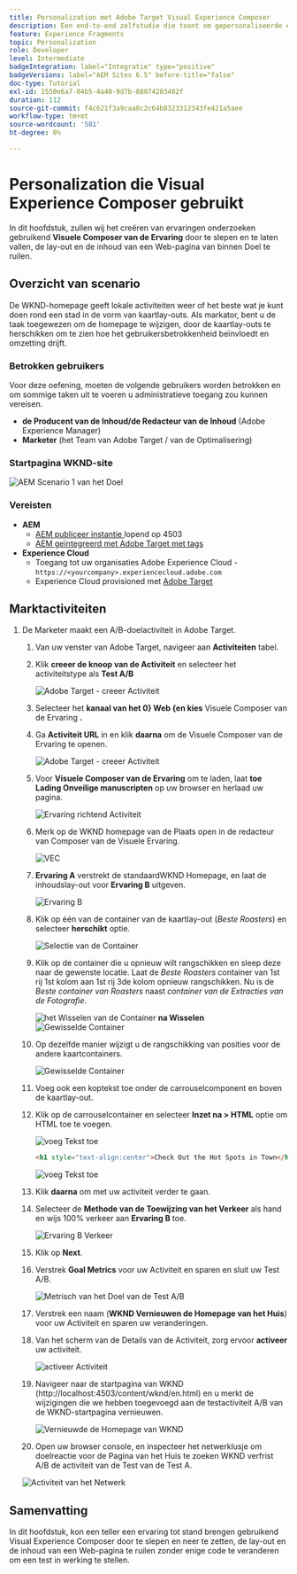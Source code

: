 ```yaml
---
title: Personalization met Adobe Target Visual Experience Composer
description: Een end-to-end zelfstudie die toont om gepersonaliseerde ervaring tot stand te brengen en te leveren gebruikend Adobe Target Visual Experience Composer (VEC).
feature: Experience Fragments
topic: Personalization
role: Developer
level: Intermediate
badgeIntegration: label="Integratie" type="positive"
badgeVersions: label="AEM Sites 6.5" before-title="false"
doc-type: Tutorial
exl-id: 1550e6a7-04b5-4a40-9d7b-88074283402f
duration: 112
source-git-commit: f4c621f3a9caa8c2c64b8323312343fe421a5aee
workflow-type: tm+mt
source-wordcount: '581'
ht-degree: 0%

---
```


# Personalization die Visual Experience Composer gebruikt

In dit hoofdstuk, zullen wij het creëren van ervaringen onderzoeken gebruikend **Visuele Composer van de Ervaring** door te slepen en te laten vallen, de lay-out en de inhoud van een Web-pagina van binnen Doel te ruilen.

## Overzicht van scenario

De WKND-homepage geeft lokale activiteiten weer of het beste wat je kunt doen rond een stad in de vorm van kaartlay-outs. Als markator, bent u de taak toegewezen om de homepage te wijzigen, door de kaartlay-outs te herschikken om te zien hoe het gebruikersbetrokkenheid beïnvloedt en omzetting drijft.

### Betrokken gebruikers

Voor deze oefening, moeten de volgende gebruikers worden betrokken en om sommige taken uit te voeren u administratieve toegang zou kunnen vereisen.

* **de Producent van de Inhoud/de Redacteur van de Inhoud** (Adobe Experience Manager)
* **Marketer** (het Team van Adobe Target / van de Optimalisering)

### Startpagina WKND-site

![ AEM Scenario 1 van het Doel ](assets/personalization-use-case-3/aem-target-use-case-3.png)

### Vereisten

* **AEM**
   * [ AEM publiceer instantie ](./implementation.md#getting-aem) lopend op 4503
   * [AEM geïntegreerd met Adobe Target met tags](./using-launch-adobe-io.md#aem-target-using-launch-by-adobe)
* **Experience Cloud**
   * Toegang tot uw organisaties Adobe Experience Cloud - `https://<yourcompany>.experiencecloud.adobe.com`
   * Experience Cloud provisioned met [ Adobe Target ](https://experiencecloud.adobe.com)

## Marktactiviteiten

1. De Marketer maakt een A/B-doelactiviteit in Adobe Target.
   1. Van uw venster van Adobe Target, navigeer aan **Activiteiten** tabel.
   2. Klik **creeer de knoop van de Activiteit** en selecteer het activiteitstype als **Test A/B**

      ![ Adobe Target - creeer Activiteit ](assets/personalization-use-case-2/create-ab-activity.png)
   3. Selecteer het **kanaal van het 0&rbrace; Web &lbrace;en kies** Visuele Composer van de Ervaring **.**
   4. Ga **Activiteit URL** in en klik **daarna** om de Visuele Composer van de Ervaring te openen.

      ![ Adobe Target - creeer Activiteit ](assets/personalization-use-case-2/create-activity-ab-name.png)
   5. Voor **Visuele Composer van de Ervaring** om te laden, laat **toe Lading Onveilige manuscripten** op uw browser en herlaad uw pagina.

      ![ Ervaring richtend Activiteit ](assets/personalization-use-case-1/load-unsafe-scripts.png)
   6. Merk op de WKND homepage van de Plaats open in de redacteur van Composer van de Visuele Ervaring.

      ![ VEC ](assets/personalization-use-case-2/vec.png)
   7. **Ervaring A** verstrekt de standaardWKND Homepage, en laat de inhoudslay-out voor **Ervaring B** uitgeven.

      ![ Ervaring B ](assets/personalization-use-case-3/use-case3-experience-b.png)
   8. Klik op één van de container van de kaartlay-out (*Beste Roasters*) en selecteer **herschikt** optie.

      ![ Selectie van de Container ](assets/personalization-use-case-3/container-selection.png)
   9. Klik op de container die u opnieuw wilt rangschikken en sleep deze naar de gewenste locatie. Laat de *Beste Roasters* container van 1st rij 1st kolom aan 1st rij 3de kolom opnieuw rangschikken. Nu is de *Beste container van Roasters* naast *container van de Extracties van de Fotografie*.

      ![ het Wisselen van de Container ](assets/personalization-use-case-3/container-swap.png)
      **na Wisselen**
      ![ Gewisselde Container ](assets/personalization-use-case-3/after-swap-1-3.png)
   10. Op dezelfde manier wijzigt u de rangschikking van posities voor de andere kaartcontainers.

       ![ Gewisselde Container ](assets/personalization-use-case-3/after-swap-all.png)
   11. Voeg ook een koptekst toe onder de carrouselcomponent en boven de kaartlay-out.
   12. Klik op de carrouselcontainer en selecteer **Inzet na > HTML** optie om HTML toe te voegen.

       ![ voeg Tekst ](assets/personalization-use-case-3/add-text.png) toe

       ```html
       <h1 style="text-align:center">Check Out the Hot Spots in Town</h1>
       ```

       ![ voeg Tekst ](assets/personalization-use-case-3/after-changes.png) toe
   13. Klik **daarna** om met uw activiteit verder te gaan.
   14. Selecteer de **Methode van de Toewijzing van het Verkeer** als hand en wijs 100% verkeer aan **Ervaring B** toe.

       ![ Ervaring B Verkeer ](assets/personalization-use-case-2/traffic.png)
   15. Klik op **Next**.
   16. Verstrek **Goal Metrics** voor uw Activiteit en sparen en sluit uw Test A/B.

       ![ Metrisch van het Doel van de Test A/B ](assets/personalization-use-case-2/goal-metric.png)
   17. Verstrek een naam (**WKND Vernieuwen de Homepage van het Huis**) voor uw Activiteit en sparen uw veranderingen.
   18. Van het scherm van de Details van de Activiteit, zorg ervoor **activeer** uw activiteit.

       ![ activeer Activiteit ](assets/personalization-use-case-3/save-activity.png)
   19. Navigeer naar de startpagina van WKND (http://localhost:4503/content/wknd/en.html) en u merkt de wijzigingen die we hebben toegevoegd aan de testactiviteit A/B van de WKND-startpagina vernieuwen.

       ![ Vernieuwde de Homepage van WKND ](assets/personalization-use-case-3/activity-result.png)
   20. Open uw browser console, en inspecteer het netwerklusje om doelreactie voor de Pagina van het Huis te zoeken WKND verfrist A/B de activiteit van de Test van de Test A.

      ![ Activiteit van het Netwerk ](assets/personalization-use-case-3/activity-result.png)

## Samenvatting

In dit hoofdstuk, kon een teller een ervaring tot stand brengen gebruikend Visual Experience Composer door te slepen en neer te zetten, de lay-out en de inhoud van een Web-pagina te ruilen zonder enige code te veranderen om een test in werking te stellen.
